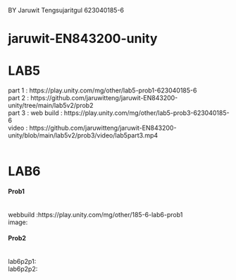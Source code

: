 BY Jaruwit Tengsujaritgul
623040185-6
# jaruwit-EN843200-unity

<h1> LAB5  </h1>
part 1 : https://play.unity.com/mg/other/lab5-prob1-623040185-6 <br>
part 2 : https://github.com/jaruwitteng/jaruwit-EN843200-unity/tree/main/lab5v2/prob2 <br>
part 3 : web build : https://play.unity.com/mg/other/lab5-prob3-623040185-6 <br>
         video : https://github.com/jaruwitteng/jaruwit-EN843200-unity/blob/main/lab5v2/prob3/video/lab5part3.mp4 <br>
         
<br>
<h1> LAB6  </h1>
<h4> Prob1 </h4><br>
webbuild :https://play.unity.com/mg/other/185-6-lab6-prob1  <br>
image:  <br>

<h4> Prob2 </h4><br>
lab6p2p1:  <br>
lab6p2p2: <br>
